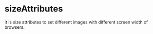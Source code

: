 # sizeAttributes
It is size attributes to set different images with different screen width of browsers.

